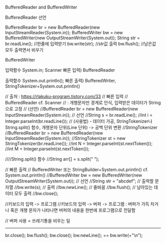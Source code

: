 BufferedReader and BufferedWriter


BufferedReader
선언

BufferedReader br = new BufferedReader(new InputStreamReader(System.in));
BufferedWriter bw = new BufferedWriter(new OutputStreamWriter(System.out));
String str = br.readLine(); //한줄에 입력받기
bw.write(str); //str값 출력
bw.flush(); //남은값 모두 출력면서 비우기

BufferedWriter


입력함수
System.in;
Scanner 
빠른 입력) BufferedReader

출력함수
System.out.println();
빠른 출력) BufferedWriter, StringTokenizer+System.out.println()



// 출처 : https://rlakuku-program.tistory.com/33
// 빠른 입력
// BufferedReader		cf. Scanner
// : 개행문자만 경계로 인식, 입력받은 데이터가 String으로 고정
// (선언)
//BufferedReader br = new BufferedReader(new InputStreamReader(System.in)); // 선언
//String s = br.readLine();
//int i = Integer.parseInt(br.readLine());
// (사용법) - 데이터 가공, StringTokenizer나 String.split() 함수, 개행문자 단위(Line 단위) -> 공백 단위 변환
//StringTokenizer 
//BufferedReader br = new BufferedReader(new InputStreamReader(System.in));
//StringTokenizer st = new StringTokenizer(br.readLine());
//int N = Integer.parseInt(st.nextToken());
//int M = Integer.parseInt(st.nextToken());

////String.split() 함수
//String arr[] = s.split(" ");

// 빠른 출력
// BufferedWriter 또는 StringBuilder+System.out.println()		cf. System.out.println()
//BufferedWriter bw = new BufferedWriter(new OutputStreamWriter(System.out)); // 선언
//String str = "abcdef"; // 출력할 문자열
//bw.write(s); // 출력
//bw.newLine(); // 줄바꿈
//bw.flush(); // 남아있는 데이터 모두 출력
//bw.close();


//키보드의 입력 -> 프로그램
//키보드의 입력 -> 버퍼 -> 프로그램 : 버퍼가 가득 차거나 혹은 개행 문자가 나타나면 버퍼의 내용을 한번에 프로그램으로 전달함

// 버퍼 사용 = 쓰레기통을 비우는 일




-----
br.close();
bw.flush();
bw.close();
bw.newLine(); == bw.write(+"\n");
